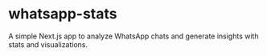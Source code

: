 # whatsapp-stats
A simple Next.js app to analyze WhatsApp chats and generate insights with stats and visualizations.
